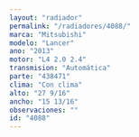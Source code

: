 ```yaml
---
layout: "radiador"
permalink: "/radiadores/4088/"
marca: "Mitsubishi"
modelo: "Lancer"
ano: "2013"
motor: "L4 2.0 2.4"
transmision: "Automática"
parte: "438471"
clima: "Con clima"
alto: "27 9/16"
ancho: "15 13/16"
observaciones: ""
id: "4088"
---
```


